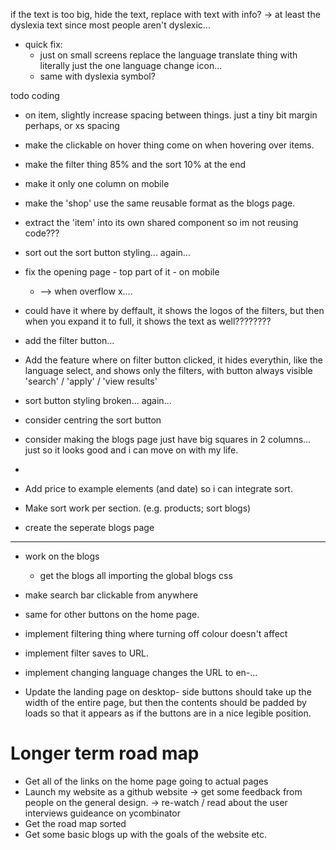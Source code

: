 if the text is too big, hide the text, replace with text with info?
    -> at least the dyslexia text since most people aren't dyslexic...
- quick fix:
    - just on small screens replace the language translate thing with literally just the one language change icon...
    - same with dyslexia symbol?

todo coding

- on item, slightly increase spacing between things. just a tiny bit margin perhaps, or xs spacing
- make the clickable on hover thing come on when hovering over items. 
- make the filter thing 85% and the sort 10% at the end
- make it only one column on mobile
- make the 'shop' use the same reusable format as the blogs page. 
- extract the 'item' into its own shared component so im not reusing code???
- sort out the sort button styling... again...
- fix the opening page - top part of it - on mobile
    - --> when overflow x....
- could have it where by deffault, it shows the logos of the filters, but then when you expand it to full, it shows the text as well????????



- add the filter button...
- Add the feature where on filter button clicked, it hides everythin, like the language select, and shows only the filters, with button always visible 'search' / 'apply' / 'view results'




- sort button styling broken... again...
- consider centring the sort button
- consider making the blogs page just have big squares in 2 columns... just so it looks good and i can move on with my life.
- 


- Add price to example elements (and date) so i can integrate sort.
- Make sort work per section. (e.g. products; sort blogs)
- create the seperate blogs page

----------------------------------------------------

- work on the blogs
    - get the blogs all importing the global blogs css 

- make search bar clickable from anywhere
- same for other buttons on the home page.
- implement filtering thing where turning off colour doesn't affect
- implement filter saves to URL.
- implement changing language changes the URL to en-...
- Update the landing page on desktop- side buttons should take up the width of the entire page, but then the contents should be padded by loads so that it appears as if the buttons are in a nice legible position.


# Longer term road map
- Get all of the links on the home page going to actual pages
- Launch my website as a github website
    -> get some feedback from people on the general design.
    -> re-watch / read about the user interviews guideance on ycombinator 
- Get the road map sorted
- Get some basic blogs up with the goals of the website etc.
